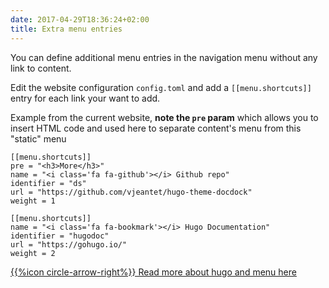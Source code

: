 ```yaml
---
date: 2017-04-29T18:36:24+02:00
title: Extra menu entries
---
```


You can define additional menu entries in the navigation menu without any link to content.

Edit the website configuration `config.toml` and add a `[[menu.shortcuts]]` entry for each link your want to add.


Example from the current website, **note the `pre` param** which allows you to insert HTML code and used here to separate content's menu from this "static" menu 

	[[menu.shortcuts]]
	pre = "<h3>More</h3>"
	name = "<i class='fa fa-github'></i> Github repo"
	identifier = "ds"
	url = "https://github.com/vjeantet/hugo-theme-docdock"
	weight = 1

	[[menu.shortcuts]]
	name = "<i class='fa fa-bookmark'></i> Hugo Documentation"
	identifier = "hugodoc"
	url = "https://gohugo.io/"
	weight = 2


[{{%icon circle-arrow-right%}} Read more about hugo and menu here](https://gohugo.io/extras/menus/)
